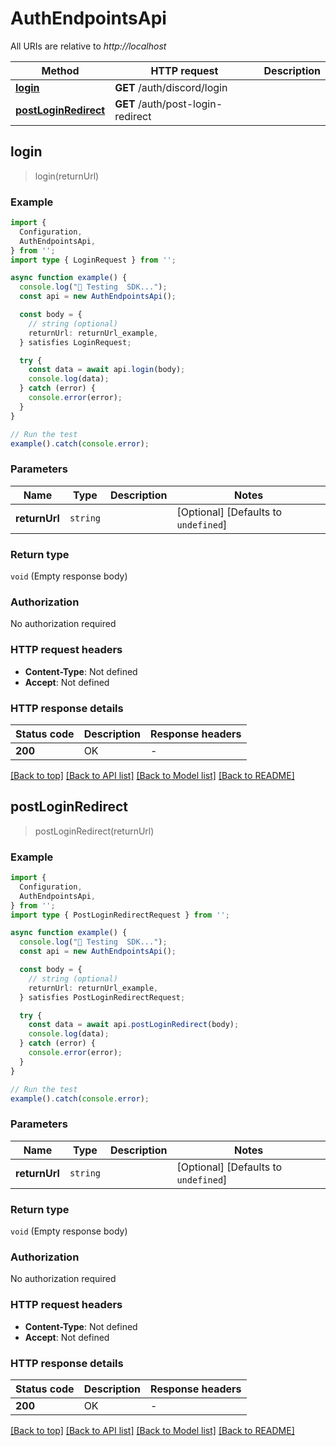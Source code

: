 # AuthEndpointsApi

All URIs are relative to *http://localhost*

| Method | HTTP request | Description |
|------------- | ------------- | -------------|
| [**login**](AuthEndpointsApi.md#login) | **GET** /auth/discord/login |  |
| [**postLoginRedirect**](AuthEndpointsApi.md#postloginredirect) | **GET** /auth/post-login-redirect |  |



## login

> login(returnUrl)



### Example

```ts
import {
  Configuration,
  AuthEndpointsApi,
} from '';
import type { LoginRequest } from '';

async function example() {
  console.log("🚀 Testing  SDK...");
  const api = new AuthEndpointsApi();

  const body = {
    // string (optional)
    returnUrl: returnUrl_example,
  } satisfies LoginRequest;

  try {
    const data = await api.login(body);
    console.log(data);
  } catch (error) {
    console.error(error);
  }
}

// Run the test
example().catch(console.error);
```

### Parameters


| Name | Type | Description  | Notes |
|------------- | ------------- | ------------- | -------------|
| **returnUrl** | `string` |  | [Optional] [Defaults to `undefined`] |

### Return type

`void` (Empty response body)

### Authorization

No authorization required

### HTTP request headers

- **Content-Type**: Not defined
- **Accept**: Not defined


### HTTP response details
| Status code | Description | Response headers |
|-------------|-------------|------------------|
| **200** | OK |  -  |

[[Back to top]](#) [[Back to API list]](../README.md#api-endpoints) [[Back to Model list]](../README.md#models) [[Back to README]](../README.md)


## postLoginRedirect

> postLoginRedirect(returnUrl)



### Example

```ts
import {
  Configuration,
  AuthEndpointsApi,
} from '';
import type { PostLoginRedirectRequest } from '';

async function example() {
  console.log("🚀 Testing  SDK...");
  const api = new AuthEndpointsApi();

  const body = {
    // string (optional)
    returnUrl: returnUrl_example,
  } satisfies PostLoginRedirectRequest;

  try {
    const data = await api.postLoginRedirect(body);
    console.log(data);
  } catch (error) {
    console.error(error);
  }
}

// Run the test
example().catch(console.error);
```

### Parameters


| Name | Type | Description  | Notes |
|------------- | ------------- | ------------- | -------------|
| **returnUrl** | `string` |  | [Optional] [Defaults to `undefined`] |

### Return type

`void` (Empty response body)

### Authorization

No authorization required

### HTTP request headers

- **Content-Type**: Not defined
- **Accept**: Not defined


### HTTP response details
| Status code | Description | Response headers |
|-------------|-------------|------------------|
| **200** | OK |  -  |

[[Back to top]](#) [[Back to API list]](../README.md#api-endpoints) [[Back to Model list]](../README.md#models) [[Back to README]](../README.md)

